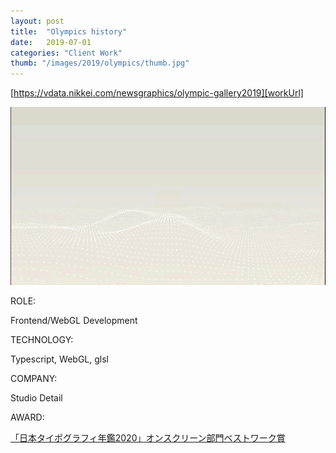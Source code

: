 ```yaml
---
layout: post
title:  "Olympics history"
date:   2019-07-01
categories: "Client Work"
thumb: "/images/2019/olympics/thumb.jpg"
---
```


[https://vdata.nikkei.com/newsgraphics/olympic-gallery2019][workUrl]

[![nikkei](/images/2019/olympics/0.gif)][workUrl]


<div class="post-category">
<p class="post-title">ROLE:</p> 
<p class="post-value">Frontend/WebGL Development</p>
</div>


<div class="post-category">
<p class="post-title">TECHNOLOGY:</p> 
<p class="post-value">Typescript, WebGL, glsl</p>
</div>


<div class="post-category">
<p class="post-title">COMPANY:</p> 
<p class="post-value">Studio Detail</p>
</div>

<div class="post-category">
<p class="post-title">AWARD:</p> 
<p class="post-value">
<a href="https://www.nikkei.com/article/DGXMZO52016060R11C19A1000000/">「日本タイポグラフィ年鑑2020」オンスクリーン部門ベストワーク賞</a></p>
</div>

[workUrl]: https://vdata.nikkei.com/newsgraphics/olympic-gallery2019
